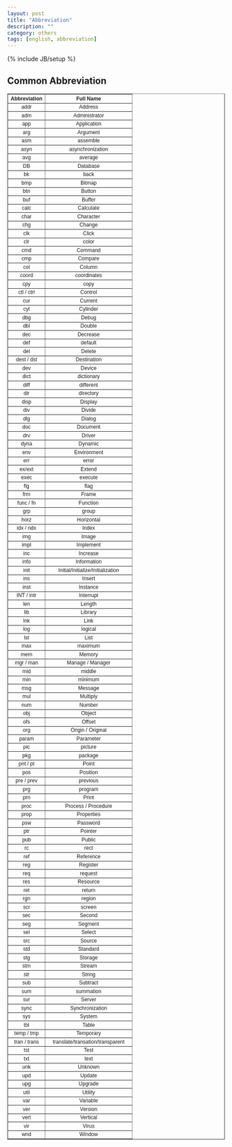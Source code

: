 ```yaml
---
layout: post
title: "Abbreviation"
description: ""
category: others
tags: [english, abbreviation]
---
```

{% include JB/setup %}
## Common Abbreviation
<div align="center">
<table cellspacing="0" cellpadding="4" width="600" border="1" style="font-size:12px; font-family:Arial;">
    <tbody>
        <tr align="center">
            <th align="center" width="30%">Abbreviation</th>
            <th align="center" width="70%">Full Name</th>
        </tr>
        <tr align="center">
            <td>addr</td>
            <td>Address</td>
        </tr>
        <tr align="center">
            <td>adm</td>
            <td>Administrator</td>
        </tr>
        <tr align="center">
            <td>app</td>
            <td>Application</td>
        </tr>
        <tr align="center">
            <td>arg</td>
            <td>Argument</td>
        </tr>
        <tr align="center">
            <td>asm</td>
            <td>assemble</td>
        </tr>
        <tr align="center">
            <td>asyn</td>
            <td>asynchronization</td>
        </tr>
        <tr align="center">
            <td>avg</td>
            <td>average</td>
        </tr>
        <tr align="center">
            <td>DB</td>
            <td>Database</td>
        </tr>
        <tr align="center">
            <td>bk</td>
            <td>back</td>
        </tr>
        <tr align="center">
            <td>bmp</td>
            <td>Bitmap</td>
        </tr>
        <tr align="center">
            <td>btn</td>
            <td>Button</td>
        </tr>
        <tr align="center">
            <td>buf</td>
            <td>Buffer</td>
        </tr>
        <tr align="center">
            <td>calc</td>
            <td>Calculate</td>
        </tr>
        <tr align="center">
            <td>char</td>
            <td>Character</td>
        </tr>
        <tr align="center">
            <td>chg</td>
            <td>Change</td>
        </tr>
        <tr align="center">
            <td>clk</td>
            <td>Click</td>
        </tr>
        <tr align="center">
            <td>clr</td>
            <td>color</td>
        </tr>
        <tr align="center">
            <td>cmd</td>
            <td>Command</td>
        </tr>
        <tr align="center">
            <td>cmp</td>
            <td>Compare</td>
        </tr>
        <tr align="center">
            <td>col</td>
            <td>Column</td>
        </tr>
        <tr align="center">
            <td>coord</td>
            <td>coordinates</td>
        </tr>
        <tr align="center">
            <td>cpy</td>
            <td>copy</td>
        </tr>
        <tr align="center">
            <td>ctl / ctrl</td>
            <td>Control</td>
        </tr>
        <tr align="center">
            <td>cur</td>
            <td>Current</td>
        </tr>
        <tr align="center">
            <td>cyl</td>
            <td>Cylinder</td>
        </tr>
        <tr align="center">
            <td>dbg</td>
            <td>Debug</td>
        </tr>
        <tr align="center">
            <td>dbl</td>
            <td>Double</td>
        </tr>
        <tr align="center">
            <td>dec</td>
            <td>Decrease</td>
        </tr>
        <tr align="center">
            <td>def</td>
            <td>default</td>
        </tr>
        <tr align="center">
            <td>del</td>
            <td>Delete</td>
        </tr>
        <tr align="center">
            <td>dest / dst</td>
            <td>Destination</td>
        </tr>
        <tr align="center">
            <td>dev</td>
            <td>Device</td>
        </tr>
        <tr align="center">
            <td>dict</td>
            <td>dictionary</td>
        </tr>
        <tr align="center">
            <td>diff</td>
            <td>different</td>
        </tr>
        <tr align="center">
            <td>dir</td>
            <td>directory</td>
        </tr>
        <tr align="center">
            <td>disp</td>
            <td>Display</td>
        </tr>
        <tr align="center">
            <td>div</td>
            <td>Divide</td>
        </tr>
        <tr align="center">
            <td>dlg</td>
            <td>Dialog</td>
        </tr>
        <tr align="center">
            <td>doc</td>
            <td>Document</td>
        </tr>
        <tr align="center">
            <td>drv</td>
            <td>Driver</td>
        </tr>
        <tr align="center">
            <td>dyna</td>
            <td>Dynamic</td>
        </tr>
        <tr align="center">
            <td>env</td>
            <td>Environment</td>
        </tr>
        <tr align="center">
            <td>err</td>
            <td>error</td>
        </tr>
        <tr align="center">
            <td>ex/ext</td>
            <td>Extend</td>
        </tr>
        <tr align="center">
            <td>exec</td>
            <td>execute</td>
        </tr>
        <tr align="center">
            <td>flg</td>
            <td>flag</td>
        </tr>
        <tr align="center">
            <td>frm</td>
            <td>Frame</td>
        </tr>
        <tr align="center">
            <td>func / fn</td>
            <td>Function</td>
        </tr>
        <tr align="center">
            <td>grp</td>
            <td>group</td>
        </tr>
        <tr align="center">
            <td>horz</td>
            <td>Horizontal</td>
        </tr>
        <tr align="center">
            <td>idx / ndx</td>
            <td>Index</td>
        </tr>
        <tr align="center">
            <td>img</td>
            <td>Image</td>
        </tr>
        <tr align="center">
            <td>impl</td>
            <td>Implement</td>
        </tr>
        <tr align="center">
            <td>inc</td>
            <td>Increase</td>
        </tr>
        <tr align="center">
            <td>info</td>
            <td>Information</td>
        </tr>
        <tr align="center">
            <td>init</td>
            <td>Initial/Initialize/Initialization</td>
        </tr>
        <tr align="center">
            <td>ins</td>
            <td>Insert</td>
        </tr>
        <tr align="center">
            <td>inst</td>
            <td>Instance</td>
        </tr>
        <tr align="center">
            <td>INT / intr</td>
            <td>Interrupt</td>
        </tr>
        <tr align="center">
            <td>len</td>
            <td>Length</td>
        </tr>
        <tr align="center">
            <td>lib</td>
            <td>Library</td>
        </tr>
        <tr align="center">
            <td>lnk</td>
            <td>Link</td>
        </tr>
        <tr align="center">
            <td>log</td>
            <td>logical</td>
        </tr>
        <tr align="center">
            <td>lst</td>
            <td>List</td>
        </tr>
        <tr align="center">
            <td>max</td>
            <td>maximum</td>
        </tr>
        <tr align="center">
            <td>mem</td>
            <td>Memory</td>
        </tr>
        <tr align="center">
            <td>mgr / man</td>
            <td>Manage / Manager</td>
        </tr>
        <tr align="center">
            <td>mid</td>
            <td>middle</td>
        </tr>
        <tr align="center">
            <td>min</td>
            <td>minimum</td>
        </tr>
        <tr align="center">
            <td>msg</td>
            <td>Message</td>
        </tr>
        <tr align="center">
            <td>mul</td>
            <td>Multiply</td>
        </tr>
        <tr align="center">
            <td>num</td>
            <td>Number</td>
        </tr>
        <tr align="center">
            <td>obj</td>
            <td>Object</td>
        </tr>
        <tr align="center">
            <td>ofs</td>
            <td>Offset</td>
        </tr>
        <tr align="center">
            <td>org</td>
            <td>Origin / Original</td>
        </tr>
        <tr align="center">
            <td>param</td>
            <td>Parameter</td>
        </tr>
        <tr align="center">
            <td>pic</td>
            <td>picture</td>
        </tr>
        <tr align="center">
            <td>pkg</td>
            <td>package</td>
        </tr>
        <tr align="center">
            <td>pnt / pt</td>
            <td>Point</td>
        </tr>
        <tr align="center">
            <td>pos</td>
            <td>Position</td>
        </tr>
        <tr align="center">
            <td>pre / prev</td>
            <td>previous</td>
        </tr>
        <tr align="center">
            <td>prg</td>
            <td>program</td>
        </tr>
        <tr align="center">
            <td>prn</td>
            <td>Print</td>
        </tr>
        <tr align="center">
            <td>proc</td>
            <td>Process / Procedure</td>
        </tr>
        <tr align="center">
            <td>prop</td>
            <td>Properties</td>
        </tr>
        <tr align="center">
            <td>psw</td>
            <td>Password</td>
        </tr>
        <tr align="center">
            <td>ptr</td>
            <td>Pointer</td>
        </tr>
        <tr align="center">
            <td>pub</td>
            <td>Public</td>
        </tr>
        <tr align="center">
            <td>rc</td>
            <td>rect</td>
        </tr>
        <tr align="center">
            <td>ref</td>
            <td>Reference</td>
        </tr>
        <tr align="center">
            <td>reg</td>
            <td>Register</td>
        </tr>
        <tr align="center">
            <td>req</td>
            <td>request</td>
        </tr>
        <tr align="center">
            <td>res</td>
            <td>Resource</td>
        </tr>
        <tr align="center">
            <td>ret</td>
            <td>return</td>
        </tr>
        <tr align="center">
            <td>rgn</td>
            <td>region</td>
        </tr>
        <tr align="center">
            <td>scr</td>
            <td>screen</td>
        </tr>
        <tr align="center">
            <td>sec</td>
            <td>Second</td>
        </tr>
        <tr align="center">
            <td>seg</td>
            <td>Segment</td>
        </tr>
        <tr align="center">
            <td>sel</td>
            <td>Select</td>
        </tr>
        <tr align="center">
            <td>src</td>
            <td>Source</td>
        </tr>
        <tr align="center">
            <td>std</td>
            <td>Standard</td>
        </tr>
        <tr align="center">
            <td>stg</td>
            <td>Storage</td>
        </tr>
        <tr align="center">
            <td>stm</td>
            <td>Stream</td>
        </tr>
        <tr align="center">
            <td>str</td>
            <td>String</td>
        </tr>
        <tr align="center">
            <td>sub</td>
            <td>Subtract</td>
        </tr>
        <tr align="center">
            <td>sum</td>
            <td>summation</td>
        </tr>
        <tr align="center">
            <td>svr</td>
            <td>Server</td>
        </tr>
        <tr align="center">
            <td>sync</td>
            <td>Synchronization</td>
        </tr>
        <tr align="center">
            <td>sys</td>
            <td>System</td>
        </tr>
        <tr align="center">
            <td>tbl</td>
            <td>Table</td>
        </tr>
        <tr align="center">
            <td>temp / tmp</td>
            <td>Temporary</td>
        </tr>
        <tr align="center">
            <td>tran / trans</td>
            <td>translate/transation/transparent</td>
        </tr>
        <tr align="center">
            <td>tst</td>
            <td>Test</td>
        </tr>
        <tr align="center">
            <td>txt</td>
            <td>text</td>
        </tr>
        <tr align="center">
            <td>unk</td>
            <td>Unknown</td>
        </tr>
        <tr align="center">
            <td>upd</td>
            <td>Update</td>
        </tr>
        <tr align="center">
            <td>upg</td>
            <td>Upgrade</td>
        </tr>
        <tr align="center">
            <td>util</td>
            <td>Utility</td>
        </tr>
        <tr align="center">
            <td>var</td>
            <td>Variable</td>
        </tr>
        <tr align="center">
            <td>ver</td>
            <td>Version</td>
        </tr>
        <tr align="center">
            <td>vert</td>
            <td>Vertical</td>
        </tr>
        <tr align="center">
            <td>vir</td>
            <td>Virus</td>
        </tr>
        <tr align="center">
            <td>wnd</td>
            <td>Window</td>
        </tr>
    </tbody>
</table>
</div>
